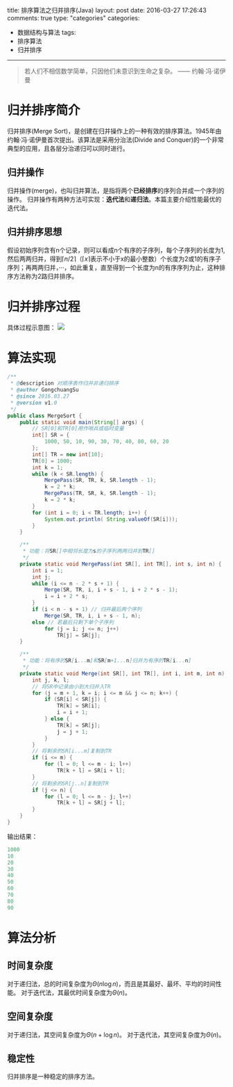 title: 排序算法之归并排序(Java)
layout: post
date: 2016-03-27 17:26:43  
comments: true
type: "categories"
categories: 
- 数据结构与算法
tags: 
- 排序算法
- 归并排序

---
<blockquote class="blockquote-center">若人们不相信数学简单，只因他们未意识到生命之复杂。
—— 约翰·冯·诺伊曼</blockquote>

# 归并排序简介
归并排序(Merge Sort)，是创建在归并操作上的一种有效的排序算法。1945年由约翰·冯·诺伊曼首次提出。该算法是采用分治法(Divide and Conquer)的一个非常典型的应用，且各层分治递归可以同时进行。

<!--more-->

## 归并操作
归并操作(merge)，也叫归并算法，是指将两个**已经排序**的序列合并成一个序列的操作。
归并操作有两种方法可实现：**迭代法**和**递归法**。本篇主要介绍性能最优的迭代法。

## 归并排序思想
假设初始序列含有n个记录，则可以看成n个有序的子序列，每个子序列的长度为1,然后两两归并，得到$\lceil n/2 \rceil$（$\lceil x \rceil$表示不小于x的最小整数）个长度为2或1的有序子序列；再两两归并，···，如此重复，直至得到一个长度为n的有序序列为止，这种排序方法称为2路归并排序。

# 归并排序过程
具体过程示意图：
![](http://7xsc5j.com1.z0.glb.clouddn.com/%E5%BD%92%E5%B9%B6%E6%8E%92%E5%BA%8F%E8%BF%AD%E4%BB%A3%E8%BF%87%E7%A8%8B.png)

# 算法实现
```java
/**
 * @description 对顺序表作归并非递归排序
 * @author GongchuangSu
 * @since 2016.03.27
 * @version v1.0
 */
public class MergeSort {
    public static void main(String[] args) {
    	// SR[0]和TR[0]用作哨兵或临时变量
        int[] SR = {
            1000, 50, 10, 90, 30, 70, 40, 80, 60, 20
        };
        int[] TR = new int[10];
        TR[0] = 1000;
        int k = 1;
        while (k < SR.length) {
            MergePass(SR, TR, k, SR.length - 1);
            k = 2 * k;
            MergePass(TR, SR, k, SR.length - 1);
            k = 2 * k;
        }
        for (int i = 0; i < TR.length; i++) {
            System.out.println( String.valueOf(SR[i]));
        }
    }

    /**
     * 功能：将SR[]中相邻长度为s的子序列两两归并到TR[]
     */
    private static void MergePass(int SR[], int TR[], int s, int n) {
        int i = 1;
        int j;
        while (i <= n - 2 * s + 1) {
            Merge(SR, TR, i, i + s - 1, i + 2 * s - 1);
            i = i + 2 * s;
        }
        if (i < n - s + 1) // 归并最后两个序列
            Merge(SR, TR, i, i + s - 1, n);
        else // 若最后只剩下单个子序列
            for (j = i; j <= n; j++)
                TR[j] = SR[j];
    }

    /**
     * 功能：将有序的SR[i...m]和SR[m+1...n]归并为有序的TR[i...n]
     */
    private static void Merge(int SR[], int TR[], int i, int m, int n) {
        int j, k, l;
        // 将SR中记录由小到大归并入TR
        for (j = m + 1, k = i; i <= m && j <= n; k++) {
            if (SR[i] < SR[j]) {
                TR[k] = SR[i];
                i = i + 1;
            } else {
                TR[k] = SR[j];
                j = j + 1;
            }
        }
        // 将剩余的SR[i...m]复制到TR
        if (i <= m) {
            for (l = 0; l <= m - i; l++)
                TR[k + l] = SR[i + l];
        }
        // 将剩余的SR[j..n]复制到TR
        if (j <= n) {
            for (l = 0; l <= n - j; l++)
                TR[k + l] = SR[j + l];
        }
    }
}

```
输出结果：
```java
1000
10
20
30
40
50
60
70
80
90
```

# 算法分析
## 时间复杂度
对于递归法，总的时间复杂度为$\Theta(n\log n)$，而且是其最好、最坏、平均的时间性能。
对于迭代法，其最优时间复杂度为$\Theta(n)$。

## 空间复杂度
对于递归法，其空间复杂度为$\Theta(n + \log n)$。
对于迭代法，其空间复杂度为$\Theta(n)$。

## 稳定性
归并排序是一种稳定的排序方法。


